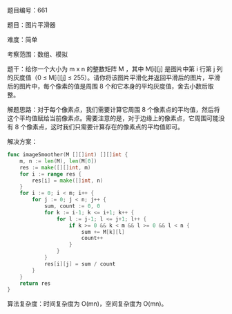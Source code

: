 题目编号：661

题目：图片平滑器

难度：简单

考察范围：数组、模拟

题干：给你一个大小为 m x n 的整数矩阵 M ，其中 M[i][j] 是图片中第 i 行第 j 列的灰度值（0 ≤ M[i][j] ≤ 255）。请你将该图片平滑化并返回平滑后的图片，平滑后的图片中，每个像素的值是周围 8 个和它本身的平均灰度值，舍去小数后取整。

解题思路：对于每个像素点，我们需要计算它周围 8 个像素点的平均值，然后将这个平均值赋给当前像素点。需要注意的是，对于边缘上的像素点，它周围可能没有 8 个像素点，这时我们只需要计算存在的像素点的平均值即可。

解决方案：

```go
func imageSmoother(M [][]int) [][]int {
    m, n := len(M), len(M[0])
    res := make([][]int, m)
    for i := range res {
        res[i] = make([]int, n)
    }
    for i := 0; i < m; i++ {
        for j := 0; j < n; j++ {
            sum, count := 0, 0
            for k := i-1; k <= i+1; k++ {
                for l := j-1; l <= j+1; l++ {
                    if k >= 0 && k < m && l >= 0 && l < n {
                        sum += M[k][l]
                        count++
                    }
                }
            }
            res[i][j] = sum / count
        }
    }
    return res
}
```

算法复杂度：时间复杂度为 O(mn)，空间复杂度为 O(mn)。